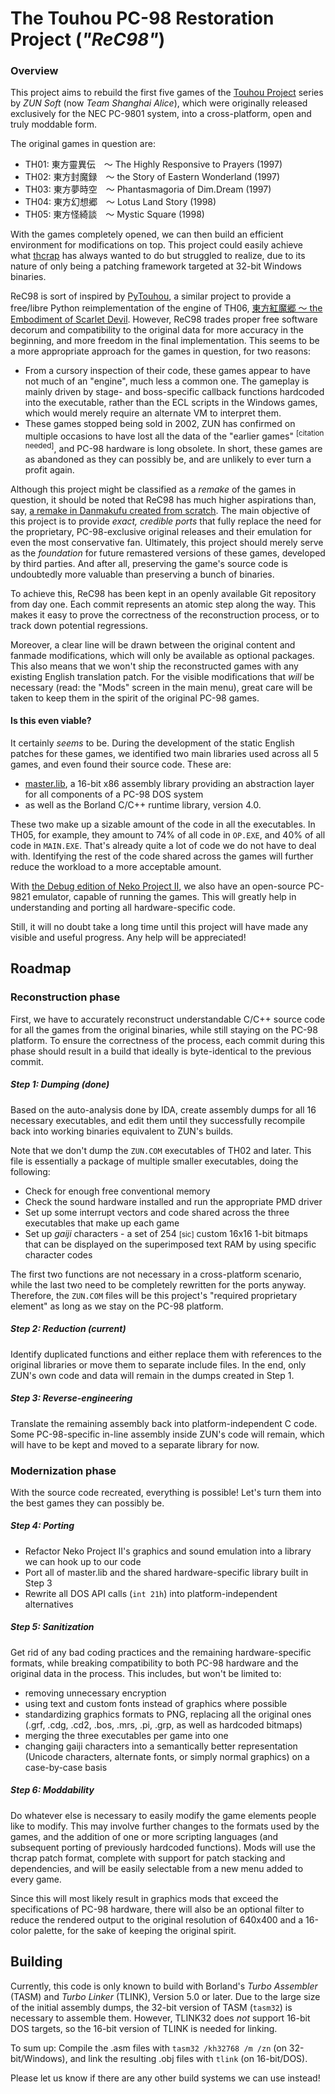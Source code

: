 # The Touhou PC-98 Restoration Project (*"ReC98"*)

### Overview

This project aims to rebuild the first five games of the [Touhou Project](http://en.wikipedia.org/wiki/Touhou_Project) series by *ZUN Soft* (now *Team Shanghai Alice*), which were originally released exclusively for the NEC PC-9801 system, into a cross-platform, open and truly moddable form.

The original games in question are:

* TH01: 東方靈異伝　～ The Highly Responsive to Prayers (1997)
* TH02: 東方封魔録　～ the Story of Eastern Wonderland (1997)
* TH03: 東方夢時空　～ Phantasmagoria of Dim.Dream (1997)
* TH04: 東方幻想郷　～ Lotus Land Story (1998)
* TH05: 東方怪綺談　～ Mystic Square (1998)

With the games completely opened, we can then build an efficient environment for modifications on top. This project could easily achieve what [thcrap](http://thcrap.nmlgc.net) has always wanted to do but struggled to realize, due to its nature of only being a patching framework targeted at 32-bit Windows binaries.

ReC98 is sort of inspired by [PyTouhou](http://pytouhou.linkmauve.fr/), a similar project to provide a free/libre Python reimplementation of the engine of TH06, [東方紅魔郷 ～ the Embodiment of Scarlet Devil](http://en.wikipedia.org/wiki/The_Embodiment_of_Scarlet_Devil). However, ReC98 trades proper free software decorum and compatibility to the original data for more accuracy in the beginning, and more freedom in the final implementation. This seems to be a more appropriate approach for the games in question, for two reasons:

* From a cursory inspection of their code, these games appear to have not much of an "engine", much less a common one. The gameplay is mainly driven by stage- and boss-specific callback functions hardcoded into the executable, rather than the ECL scripts in the Windows games, which would merely require an alternate VM to interpret them.
* These games stopped being sold in 2002, ZUN has confirmed on multiple occasions to have lost all the data of the "earlier games" <sup>[citation needed]</sup>, and PC-98 hardware is long obsolete. In short, these games are as abandoned as they can possibly be, and are unlikely to ever turn a profit again.

Although this project might be classified as a *remake* of the games in question, it should be noted that ReC98 has much higher aspirations than, say, [a remake in Danmakufu created from scratch](https://www.youtube.com/watch?v=-W5YIY4UWsY). The main objective of this project is to provide *exact, credible ports* that fully replace the need for the proprietary, PC-98-exclusive original releases and their emulation for even the most conservative fan. Ultimately, this project should merely serve as the *foundation* for future remastered versions of these games, developed by third parties. And after all, preserving the game's source code is undoubtedly more valuable than preserving a bunch of binaries.

To achieve this, ReC98 has been kept in an openly available Git repository from day one. Each commit represents an atomic step along the way. This makes it easy to prove the correctness of the reconstruction process, or to track down potential regressions.

Moreover, a clear line will be drawn between the original content and fanmade modifications, which will only be available as optional packages. This also means that we won't ship the reconstructed games with any existing English translation patch. For the visible modifications that *will* be necessary (read: the "Mods" screen in the main menu), great care will be taken to keep them in the spirit of the original PC-98 games.

#### Is this even viable?
It certainly *seems* to be. During the development of the static English patches for these games, we identified two main libraries used across all 5 games, and even found their source code. These are:    

* [master.lib](http://www.koizuka.jp/~koizuka/master.lib/), a 16-bit x86 assembly library providing an abstraction layer for all components of a PC-98 DOS system
* as well as the Borland C/C++ runtime library, version 4.0.

These two make up a sizable amount of the code in all the executables. In TH05, for example, they amount to 74% of all code in `OP.EXE`, and 40% of all code in `MAIN.EXE`. That's already quite a lot of code we do not have to deal with. Identifying the rest of the code shared across the games will further reduce the workload to a more acceptable amount.

With [the Debug edition of Neko Project II](https://github.com/nmlgc/np2debug), we also have an open-source PC-9821 emulator, capable of running the games. This will greatly help in understanding and porting all hardware-specific code.

Still, it will no doubt take a long time until this project will have made any visible and useful progress. Any help will be appreciated!

## Roadmap

### Reconstruction phase
First, we have to accurately reconstruct understandable C/C++ source code for all the games from the original binaries, while still staying on the PC-98 platform. To ensure the correctness of the process, each commit during this phase should result in a build that ideally is byte-identical to the previous commit.

##### Step 1: Dumping (done)
Based on the auto-analysis done by IDA, create assembly dumps for all 16 necessary executables, and edit them until they successfully recompile back into working binaries equivalent to ZUN's builds.

Note that we don't dump the `ZUN.COM` executables of TH02 and later. This file is essentially a package of multiple smaller executables, doing the following:
* Check for enough free conventional memory
* Check the sound hardware installed and run the appropriate PMD driver
* Set up some interrupt vectors and code shared across the three executables that make up each game
* Set up *gaiji* characters - a set of 254 <small>[sic]</small> custom 16x16 1-bit bitmaps that can be displayed on the superimposed text RAM by using specific character codes

The first two functions are not necessary in a cross-platform scenario, while the last two need to be completely rewritten for the ports anyway. Therefore, the `ZUN.COM` files will be this project's "required proprietary element" as long as we stay on the PC-98 platform.

##### Step 2: Reduction (current)
Identify duplicated functions and either replace them with references to the original libraries or move them to separate include files. In the end, only ZUN's own code and data will remain in the dumps created in Step 1.

##### Step 3: Reverse-engineering
Translate the remaining assembly back into platform-independent C code. Some PC-98-specific in-line assembly inside ZUN's code will remain, which will have to be kept and moved to a separate library for now.

### Modernization phase
With the source code recreated, everything is possible! Let's turn them into the best games they can possibly be.

##### Step 4: Porting
* Refactor Neko Project II's graphics and sound emulation into a library we can hook up to our code
* Port all of master.lib and the shared hardware-specific library built in Step 3
* Rewrite all DOS API calls (`int 21h`) into platform-independent alternatives

##### Step 5: Sanitization
Get rid of any bad coding practices and the remaining hardware-specific formats, while breaking compatibility to both PC-98 hardware and the original data in the process. This includes, but won't be limited to:
* removing unnecessary encryption
* using text and custom fonts instead of graphics where possible
* standardizing graphics formats to PNG, replacing all the original ones (.grf, .cdg, .cd2, .bos, .mrs, .pi, .grp, as well as hardcoded bitmaps)
* merging the three executables per game into one
* changing gaiji characters into a semantically better representation (Unicode characters, alternate fonts, or simply normal graphics) on a case-by-case basis

##### Step 6: Moddability
Do whatever else is necessary to easily modify the game elements people like to modify. This may involve further changes to the formats used by the games, and the addition of one or more scripting languages (and subsequent porting of previously hardcoded functions). Mods will use the thcrap patch format, complete with support for patch stacking and dependencies, and will be easily selectable from a new menu added to every game.

Since this will most likely result in graphics mods that exceed the specifications of PC-98 hardware, there will also be an optional filter to reduce the rendered output to the original resolution of 640x400 and a 16-color palette, for the sake of keeping the original spirit.

## Building
Currently, this code is only known to build with Borland's *Turbo Assembler* (TASM) and *Turbo Linker* (TLINK), Version 5.0 or later. Due to the large size of the initial assembly dumps, the 32-bit version of TASM (`tasm32`) is necessary to assemble them. However, TLINK32 does *not* support 16-bit DOS targets, so the 16-bit version of TLINK is needed for linking.

To sum up: Compile the .asm files with ```tasm32 /kh32768 /m /zn``` (on 32-bit/Windows), and link the resulting .obj files with ```tlink``` (on 16-bit/DOS).

Please let us know if there are any other build systems we can use instead!
